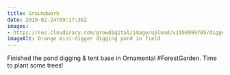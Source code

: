```yaml
---
title: Groundwork
date: 2019-02-24T09:17:36Z
images: 
- https://res.cloudinary.com/growdigital/image/upload/v1550999765/digger-66F8FC55.jpg
imageAlt: Orange mini-digger digging pond in field
---
```


Finished the pond digging & tent base in Ornamental #ForestGarden. Time to plant some trees!
